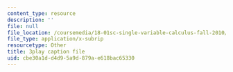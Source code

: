 ```yaml
---
content_type: resource
description: ''
file: null
file_location: /coursemedia/18-01sc-single-variable-calculus-fall-2010/cbe30a1dd4d95a9d879ae618bac65330_aeXp1zC6Hls.vtt
file_type: application/x-subrip
resourcetype: Other
title: 3play caption file
uid: cbe30a1d-d4d9-5a9d-879a-e618bac65330
---
```

